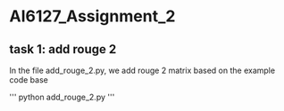 # AI6127_Assignment_2

## task 1: add rouge 2
In the file add_rouge_2.py, we add rouge 2 matrix based on the example code base

'''
python add_rouge_2.py
'''


